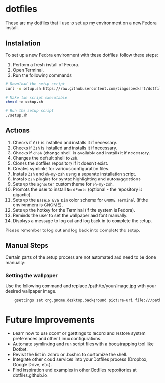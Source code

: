 # dotfiles

These are my dotfiles that I use to set up my environment on a new Fedora install.

## Installation

To set up a new Fedora environment with these dotfiles, follow these steps:

1. Perform a fresh install of Fedora.
2. Open Terminal.
3. Run the following commands:

```bash
# Download the setup script
curl -o setup.sh https://raw.githubusercontent.com/tiagospeckart/dotfiles/main/bash/scripts/setup.sh

# Make the script executable
chmod +x setup.sh

# Run the setup script
./setup.sh
```

## Actions

1. Checks if `Git` is installed and installs it if necessary.
2. Checks if `Zsh` is installed and installs it if necessary.
3. Checks if `chsh` (change shell) is available and installs it if necessary.
4. Changes the default shell to `Zsh`.
5. Clones the dotfiles repository if it doesn't exist.
6. Creates symlinks for various configuration files.
7. Installs `Zsh` and `oh-my-zsh` using a separate installation script.
8. Installs `Zsh` plugins for syntax highlighting and autosuggestions.
9. Sets up the `agnoster` custom theme for `oh-my-zsh`.
10. Prompts the user to install `NerdFonts` (optional - the repository is gigantic).
11. Sets up the `Base16 Eva Dim` color scheme for `GNOME Terminal` (if the environment is GNOME).
12. Sets up the hotkey for the Terminal (if the system is Fedora).
13. Reminds the user to set the wallpaper and font manually.
14. Displays a message to log out and log back in to complete the setup.


Please remember to log out and log back in to complete the setup.

## Manual Steps

Certain parts of the setup process are not automated and need to be done manually:

### Setting the wallpaper

Use the following command and replace /path/to/your/image.jpg with your desired wallpaper image.

```zsh
    gsettings set org.gnome.desktop.background picture-uri file:///path/to/your/image.jpg
```

# Future Improvements

- Learn how to use dconf or gsettings to record and restore system preferences and other Linux configurations.
- Automate symlinking and run script files with a bootstrapping tool like Dotbot.
- Revisit the list in .zshrc or .bashrc to customize the shell.
- Integrate other cloud services into your Dotfiles process (Dropbox, Google Drive, etc.).
- Find inspiration and examples in other Dotfiles repositories at dotfiles.github.io.

